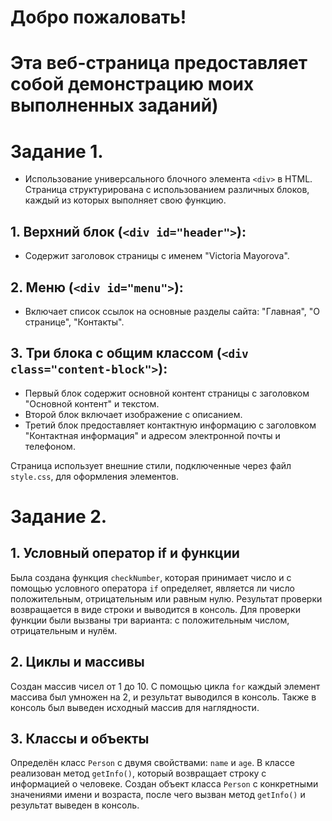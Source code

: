 # Добро пожаловать!

# Эта веб-страница предоставляет собой демонстрацию моих выполненных заданий)

# Задание 1.

- Использование универсального блочного элемента `<div>` в HTML. Страница структурирована с использованием различных блоков, каждый из которых выполняет свою функцию.

## 1. Верхний блок (`<div id="header">`):

- Содержит заголовок страницы с именем "Victoria Mayorova".

## 2. Меню (`<div id="menu">`):

- Включает список ссылок на основные разделы сайта: "Главная", "О странице", "Контакты".

## 3. Три блока с общим классом (`<div class="content-block">`):

- Первый блок содержит основной контент страницы с заголовком "Основной контент" и текстом.
- Второй блок включает изображение с описанием.
- Третий блок предоставляет контактную информацию с заголовком "Контактная информация" и адресом электронной почты и телефоном.

Страница использует внешние стили, подключенные через файл `style.css`, для оформления элементов.

# Задание 2.

## 1. Условный оператор if и функции
Была создана функция `checkNumber`, которая принимает число и с помощью условного оператора `if` определяет, является ли число положительным, отрицательным или равным нулю. Результат проверки возвращается в виде строки и выводится в консоль. Для проверки функции были вызваны три варианта: с положительным числом, отрицательным и нулём.

## 2. Циклы и массивы
Создан массив чисел от 1 до 10. С помощью цикла `for` каждый элемент массива был умножен на 2, и результат выводился в консоль. Также в консоль был выведен исходный массив для наглядности.

## 3. Классы и объекты
Определён класс `Person` с двумя свойствами: `name` и `age`. В классе реализован метод `getInfo()`, который возвращает строку с информацией о человеке. Создан объект класса `Person` с конкретными значениями имени и возраста, после чего вызван метод `getInfo()` и результат выведен в консоль.
